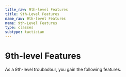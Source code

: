 ```yaml
---
title_raw: 9th-level Features
title: 9th-Level Features
name_raw: 9th-level Features
name: 9th-Level Features
type: classes
subtype: tactician
---
```


# 9th-level Features

As a 9th-level troubadour, you gain the following features.
